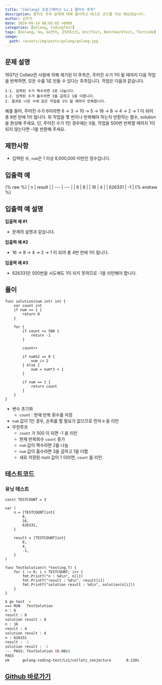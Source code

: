 ```yaml
---
title: "[Golang] 프로그래머스 Lv.1 콜라츠 추측"
description: 콜라츠 추측 문제에 대해 풀이하고 테스트 코드를 작성 해보겠습니다.
author: 김우석
date: 2024-08-14 08:05:03 +0900
categories: [Golang, CodingTest]
tags: [Golang, Go, Go언어, 코딩테스트, UnitTest, BenchmarkTest, Testcode]
image:
  path: /assets/img/posts/golang/golang.jpg
---
```


## 문제 설명
1937년 Collatz란 사람에 의해 제기된 이 추측은, 주어진 수가 1이 될 때까지 다음 작업을 반복하면, 모든 수를 1로 만들 수 있다는 추측입니다. 작업은 다음과 같습니다.

```
1-1. 입력된 수가 짝수라면 2로 나눕니다. 
1-2. 입력된 수가 홀수라면 3을 곱하고 1을 더합니다. 
2. 결과로 나온 수에 같은 작업을 1이 될 때까지 반복합니다. 
```

예를 들어, 주어진 수가 6이라면 6 → 3 → 10 → 5 → 16 → 8 → 4 → 2 → 1 이 되어 총 8번 만에 1이 됩니다. 위 작업을 몇 번이나 반복해야 하는지 반환하는 함수, solution을 완성해 주세요. 단, 주어진 수가 1인 경우에는 0을, 작업을 500번 반복할 때까지 1이 되지 않는다면 –1을 반환해 주세요.


## 제한사항
- 입력된 수, `num`은 1 이상 8,000,000 미만인 정수입니다.


## 입출력 예
{% raw %}
| n | result |
| --- | --- |
| 6 | 8 |
| 16 | 4 |
| 626331 | \-1 |
{% endraw %}


## 입출력 예 설명
**입출력 예 #1**

- 문제의 설명과 같습니다.

**입출력 예 #2**

- 16 → 8 → 4 → 2 → 1 이 되어 총 4번 만에 1이 됩니다.

**입출력 예 #3**

- 626331은 500번을 시도해도 1이 되지 못하므로 -1을 리턴해야 합니다.


## 풀이 
```golang
func solution(num int) int {
	var count int
	if num == 1 {
		return 0
	}

	for {
		if count >= 500 {
			return -1
		}

		count++

		if num%2 == 0 {
			num /= 2
		} else {
			num = num*3 + 1
		}

		if num == 1 {
			return count
		}
	}
}
```
- 변수 초기화
	- `count` : 현재 반복 횟수를 저장
- `num` 값이 1인 경우, 순회를 할 필요가 없으므로 먼저 `0` 을 리턴
- 무한루프
	- `count` 가 500 이 되면 -1 을 리턴
	- 현재 반복회수 `count` 증가
	- `num` 값이 짝수라면 2를 나눔
	- `num` 값이 홀수라면 3을 곱하고 1을 더함
	- 새로 저장된 num 값이 1 이라면, `count` 를 리턴
	

## 테스트코드
### 유닛 테스트
```golang
const TESTCOUNT = 3

var (
	n = [TESTCOUNT]int{
		6,
		16,
		626331,
	}

	result = [TESTCOUNT]int{
		8,
		4,
		-1,
	}
)

func TestSolution(t *testing.T) {
	for i := 0; i < TESTCOUNT; i++ {
		fmt.Printf("n : %d\n", n[i])
		fmt.Printf("result : %d\n", result[i])
		fmt.Printf("solution result : %d\n", solution(n[i]))
	}
}
```

```bash
$ go test -v
=== RUN   TestSolution
n : 6
result : 8
solution result : 8
n : 16
result : 4
solution result : 4
n : 626331
result : -1
solution result : -1
--- PASS: TestSolution (0.00s)
PASS
ok      golang-coding-test/Lv1/collatz_conjecture       0.210s
```


## [Github 바로가기](https://github.com/kr-goos/golang-coding-test/tree/master/programmers/Lv1/collatz_conjecture)